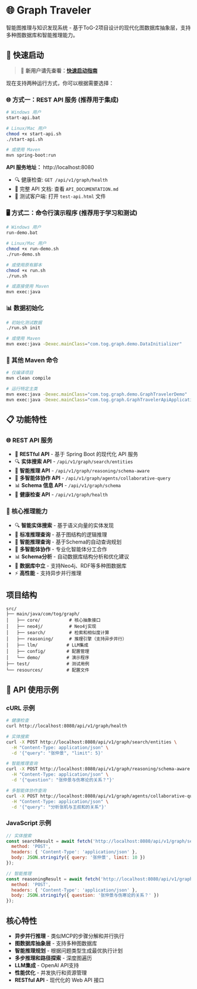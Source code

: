 # 🌐 Graph Traveler

智能图推理与知识发现系统 - 基于ToG-2项目设计的现代化图数据库抽象层，支持多种图数据库和智能推理能力。

## 🚀 快速启动

> 📖 **新用户请先查看：[快速启动指南](QUICK_START.md)**

现在支持两种运行方式，你可以根据需要选择：

### 🌐 方式一：REST API 服务 (推荐用于集成)

```bash
# Windows 用户
start-api.bat

# Linux/Mac 用户
chmod +x start-api.sh
./start-api.sh

# 或使用 Maven
mvn spring-boot:run
```

**API 服务地址：** http://localhost:8080

- 🔍 健康检查: `GET /api/v1/graph/health`
- 📖 完整 API 文档: 查看 `API_DOCUMENTATION.md`
- 🧪 测试客户端: 打开 `test-api.html` 文件

### 🖥️ 方式二：命令行演示程序 (推荐用于学习和测试)

```bash
# Windows 用户
run-demo.bat

# Linux/Mac 用户
chmod +x run-demo.sh
./run-demo.sh

# 或使用原有脚本
chmod +x run.sh
./run.sh

# 或直接使用 Maven
mvn exec:java
```

### 📊 数据初始化

```bash
# 初始化测试数据
./run.sh init

# 或使用 Maven
mvn exec:java -Dexec.mainClass="com.tog.graph.demo.DataInitializer"
```

### 🔧 其他 Maven 命令

```bash
# 仅编译项目
mvn clean compile

# 运行特定主类
mvn exec:java -Dexec.mainClass="com.tog.graph.demo.GraphTravelerDemo"
mvn exec:java -Dexec.mainClass="com.tog.graph.GraphTravelerApiApplication"
```

## 📋 功能特性

### 🌐 REST API 服务
- 🔗 **RESTful API** - 基于 Spring Boot 的现代化 API 服务
- 🔍 **实体搜索 API** - `/api/v1/graph/search/entities`
- 🧠 **智能推理 API** - `/api/v1/graph/reasoning/schema-aware`
- 🤖 **多智能体协作 API** - `/api/v1/graph/agents/collaborative-query`
- 📊 **Schema 信息 API** - `/api/v1/graph/schema`
- 💊 **健康检查 API** - `/api/v1/graph/health`

### 🧠 核心推理能力
- 🔍 **智能实体搜索** - 基于语义向量的实体发现
- 🤔 **标准推理查询** - 基于图结构的逻辑推理
- 🧠 **智能推理查询** - 基于Schema的自动查询规划
- 🤖 **多智能体协作** - 专业化智能体分工合作
- 📊 **Schema分析** - 自动数据库结构分析和优化建议
- 🔧 **数据库中立** - 支持Neo4j、RDF等多种图数据库
- ⚡ **高性能** - 支持异步并行推理

## 项目结构

```
src/
├── main/java/com/tog/graph/
│   ├── core/           # 核心抽象接口
│   ├── neo4j/          # Neo4j实现
│   ├── search/         # 检索和相似度计算
│   ├── reasoning/      # 推理引擎（支持异步并行）
│   ├── llm/           # LLM集成
│   ├── config/        # 配置管理
│   └── demo/          # 演示程序
├── test/              # 测试用例
└── resources/         # 配置文件
```

## 🔧 API 使用示例

### cURL 示例

```bash
# 健康检查
curl http://localhost:8080/api/v1/graph/health

# 实体搜索
curl -X POST http://localhost:8080/api/v1/graph/search/entities \
  -H "Content-Type: application/json" \
  -d '{"query": "张仲景", "limit": 5}'

# 智能推理查询
curl -X POST http://localhost:8080/api/v1/graph/reasoning/schema-aware \
  -H "Content-Type: application/json" \
  -d '{"question": "张仲景与伤寒论的关系？"}'

# 多智能体协作查询
curl -X POST http://localhost:8080/api/v1/graph/agents/collaborative-query \
  -H "Content-Type: application/json" \
  -d '{"query": "分析张机与王叔和的关系"}'
```

### JavaScript 示例

```javascript
// 实体搜索
const searchResult = await fetch('http://localhost:8080/api/v1/graph/search/entities', {
  method: 'POST',
  headers: { 'Content-Type': 'application/json' },
  body: JSON.stringify({ query: '张仲景', limit: 10 })
});

// 智能推理
const reasoningResult = await fetch('http://localhost:8080/api/v1/graph/reasoning/schema-aware', {
  method: 'POST',
  headers: { 'Content-Type': 'application/json' },
  body: JSON.stringify({ question: '张仲景与伤寒论的关系？' })
});
```

## 核心特性

- **异步并行推理** - 类似MCP的步骤分解和并行执行
- **图数据库抽象层** - 支持多种图数据库
- **智能推理规划** - 根据问题类型生成最优执行计划
- **多步推理和路径探索** - 深度图遍历
- **LLM集成** - OpenAI API支持
- **性能优化** - 并发执行和资源管理
- **RESTful API** - 现代化的 Web API 接口